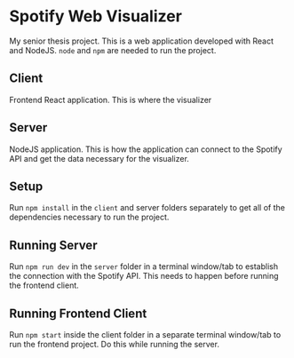 # Spotify Web Visualizer

My senior thesis project. This is a web application developed with React and NodeJS. `node` and `npm` are needed to run the project.

## Client
Frontend React application. This is where the visualizer 

## Server
NodeJS application. This is how the application can connect to the Spotify API and get the data necessary for the visualizer.

## Setup
Run `npm install` in the `client` and server folders separately to get all of the dependencies necessary to run the project.

## Running Server
Run `npm run dev` in the `server` folder in a terminal window/tab to establish the connection with the Spotify API. This needs to happen before running the frontend client.

## Running Frontend Client
Run `npm start` inside the client folder in a separate terminal window/tab to run the frontend project. Do this while running the server.